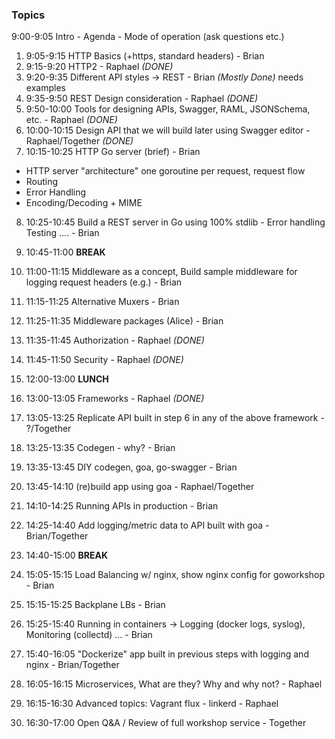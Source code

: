 ### Topics

9:00-9:05 Intro - Agenda - Mode of operation (ask questions etc.)
 
1. 9:05-9:15 HTTP Basics (+https, standard headers) - Brian
2. 9:15-9:20 HTTP2 - Raphael *(DONE)*
3. 9:20-9:35 Different API styles -> REST - Brian *(Mostly Done)* needs examples
4. 9:35-9:50 REST Design consideration - Raphael *(DONE)*
5. 9:50-10:00 Tools for designing APIs, Swagger, RAML, JSONSchema, etc. - Raphael *(DONE)*
6. 10:00-10:15 Design API that we will build later using Swagger editor - Raphael/Together *(DONE)*
7. 10:15-10:25 HTTP Go server (brief) - Brian
  - HTTP server "architecture" one goroutine per request, request flow
  - Routing
  - Error Handling
  - Encoding/Decoding + MIME
8. 10:25-10:45 Build a REST server in Go using 100% stdlib - Error handling Testing .... - Brian

9. 10:45-11:00 **BREAK**

10. 11:00-11:15 Middleware as a concept, Build sample middleware for logging request headers (e.g.) - Brian
11. 11:15-11:25 Alternative Muxers - Brian
12. 11:25-11:35 Middleware packages (Alice) - Brian
13. 11:35-11:45 Authorization - Raphael *(DONE)*
14. 11:45-11:50 Security - Raphael *(DONE)*

15. 12:00-13:00 **LUNCH**

16. 13:00-13:05 Frameworks - Raphael *(DONE)*
17. 13:05-13:25 Replicate API built in step 6 in any of the above framework - ?/Together
18. 13:25-13:35 Codegen - why? - Brian
20. 13:35-13:45 DIY codegen, goa, go-swagger - Brian
21. 13:45-14:10 (re)build app using goa - Raphael/Together
22. 14:10-14:25 Running APIs in production - Brian
23. 14:25-14:40 Add logging/metric data to API built with goa - Brian/Together

24. 14:40-15:00 **BREAK**

25. 15:05-15:15 Load Balancing w/ nginx, show nginx config for goworkshop - Brian
26. 15:15-15:25 Backplane LBs - Brian
27. 15:25-15:40 Running in containers -> Logging (docker logs, syslog), Monitoring (collectd) ... - Brian
28. 15:40-16:05 "Dockerize" app built in previous steps with logging and nginx - Brian/Together
29. 16:05-16:15 Microservices, What are they?  Why and why not? - Raphael
30. 16:15-16:30 Advanced topics: Vagrant flux - linkerd - Raphael
31. 16:30-17:00 Open Q&A / Review of full workshop service - Together
